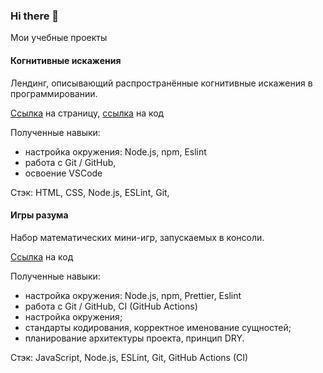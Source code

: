 ### Hi there 👋

Мои учебные проекты

#### Когнитивные искажения

Лендинг, описывающий распространённые когнитивные искажения в программировании.

[Ссылка](https://github.com/Maria-Petroffa/cognitive-distortions) на страницу, [ссылка](https://github.com/Maria-Petroffa/cognitive-distortions) на код

Полученные навыки:
- настройка окружения: Node.js, npm, Eslint
- работа с Git / GitHub,
- освоение VSCode

Стэк: HTML, CSS, Node.js, ESLint, Git,

#### Игры разума

Набор математических мини-игр, запускаемых в консоли.

[Ссылка](https://github.com/Maria-Petroffa/frontend-project-lvl1) на код


Полученные навыки:
- настройка окружения: Node.js, npm, Prettier, Eslint
- работа с Git / GitHub, CI (GitHub Actions)
- настройка окружения;
- стандарты кодирования, корректное именование сущностей;
- планирование архитектуры проекта, принцип DRY.

Стэк: JavaScript, Node.js, ESLint, Git, GitHub Actions (CI)

<!--
**Maria-Petroffa/Maria-Petroffa** is a ✨ _special_ ✨ repository because its `README.md` (this file) appears on your GitHub profile.

Here are some ideas to get you started:

- 🔭 I’m currently working on ...
- 🌱 I’m currently learning ...
- 👯 I’m looking to collaborate on ...
- 🤔 I’m looking for help with ...
- 💬 Ask me about ...
- 📫 How to reach me: ...
- 😄 Pronouns: ...
- ⚡ Fun fact: ...
-->
